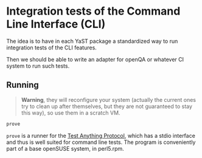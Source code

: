 # Integration tests of the Command Line Interface (CLI)

The idea is to have in each YaST package a standardized way to run
integration tests of the CLI features.

Then we should be able to write an adapter for openQA or whatever CI
system to run such tests.

## Running

> **Warning**, they will reconfigure your system (actually the current ones
  try to clean up after themselves, but they are not guaranteed to stay this
  way), so use them in a scratch VM.

```sh
prove
```

`prove` is a runner for the [Test Anything Protocol](http://testanything.org/),
which has a stdio interface and thus is well suited for command line tests.
The program is conveniently part of a base openSUSE system, in perl5.rpm.
